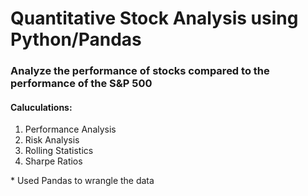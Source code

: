 # Quantitative Stock Analysis using Python/Pandas

### Analyze the performance of stocks compared to the performance of the S&P 500
#### Caluculations:
1. Performance Analysis
2. Risk Analysis
3. Rolling Statistics
4. Sharpe Ratios

\* Used Pandas to wrangle the data
